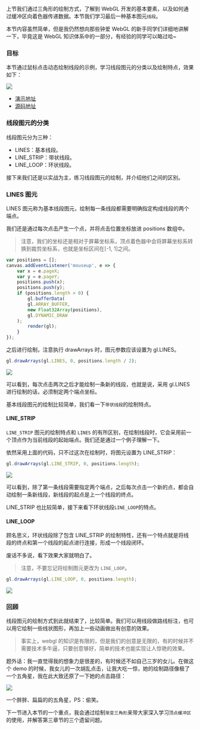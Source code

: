 上节我们通过三角形的绘制方式，了解到 WebGL 开发的基本要素，以及如何通过缓冲区向着色器传递数据。本节我们学习最后一种基本图元`线段`。

本节内容虽然简单，但是我仍然想向那些钟爱 WebGL 的新手同学们详细地讲解一下，毕竟这是 WebGL 知识体系中的一部分，有经验的同学可以略过哈~

### 目标

本节通过鼠标点击动态绘制线段的示例，学习线段图元的分类以及绘制特点，效果如下：

![](https://p1-jj.byteimg.com/tos-cn-i-t2oaga2asx/gold-user-assets/2018/12/2/1676ef8587bbdd52~tplv-t2oaga2asx-jj-mark:3024:0:0:0:q75.awebp)

- [演示地址](http://ifanqi.top/webgl/pages/lesson5.html)
- [源码地址](https://github.com/lucefer/webgl/blob/master/pages/lesson5.html)

### 线段图元的分类

线段图元分为三种：

- LINES：基本线段。
- LINE_STRIP：带状线段。
- LINE_LOOP：环状线段。

接下来我们还是以实战为主，练习线段图元的绘制，并介绍他们之间的区别。

### LINES 图元

LINES 图元称为基本线段图元，绘制每一条线段都需要明确指定构成线段的两个端点。

我们还是通过每次点击产生一个点，并将点击位置坐标放进 positions 数组中。

> 注意，我们的坐标还是相对于屏幕坐标系，顶点着色器中会将屏幕坐标系转换到裁剪坐标系，也就是坐标区间在[-1, 1]之间。
```js
var positions = [];
canvas.addEventListener('mouseup', e => {
    var x = e.pageX;
    var y = e.pageY;
    positions.push(x);
    positions.push(y);
    if (positions.length > 0) {
        gl.bufferData(
        gl.ARRAY_BUFFER,
        new Float32Array(positions),
        gl.DYNAMIC_DRAW
    );
        render(gl);
    }
});
```

之后进行绘制，注意执行 drawArrays 时，图元参数应该设置为 gl.LINES。
```js
gl.drawArrays(gl.LINES, 0, positions.length / 2);
```

![](https://p1-jj.byteimg.com/tos-cn-i-t2oaga2asx/gold-user-assets/2018/12/2/1676edc8253ea74e~tplv-t2oaga2asx-jj-mark:3024:0:0:0:q75.awebp)

可以看到，每次点击两次之后才能绘制一条新的线段，也就是说，采用 gl.LINES 进行绘制的话，必须制定两个端点坐标。

基本线段图元的绘制比较简单，我们看一下`带状线段`的绘制特点。

#### LINE_STRIP

`LINE_STRIP` 图元的绘制特点和 `LINES` 的有所区别，在绘制线段时，它会采用前一个顶点作为当前线段的起始端点。我们还是通过一个例子理解一下。

依然采用上面的代码，只不过这次在绘制时，将图元设置为 LINE_STRIP：
```js
gl.drawArrays(gl.LINE_STRIP, 0, positions.length);
```

![](https://p1-jj.byteimg.com/tos-cn-i-t2oaga2asx/gold-user-assets/2018/12/2/1676ee17d48e6893~tplv-t2oaga2asx-jj-mark:3024:0:0:0:q75.awebp)

可以看到，除了第一条线段需要指定两个端点，之后每次点击一个新的点，都会自动绘制一条新线段，新线段的起点是上一个线段的终点。

LINE_STRIP 也比较简单，接下来看下环状线段`LINE_LOOP`的特点。

#### LINE_LOOP

顾名思义，环状线段除了包含 LINE_STRIP 的绘制特性，还有一个特点就是将线段的终点和第一个线段的起点进行连接，形成一个线段闭环。

废话不多说，看下效果大家就明白了。

> 注意，不要忘记将绘制图元更改为 `LINE_LOOP`。
```js
gl.drawArrays(gl.LINE_LOOP, 0, positions.length);
```

![](https://p1-jj.byteimg.com/tos-cn-i-t2oaga2asx/gold-user-assets/2018/12/2/1676eeb846ebcef3~tplv-t2oaga2asx-jj-mark:3024:0:0:0:q75.awebp)

### 回顾

线段图元的绘制方式到此就结束了，比较简单。我们可以用线段做路线标注，也可以用它绘制一些线状图形，再加上一些动画做出有创意的效果。

> 事实上，webgl 的知识是有限的，但是我们的创意是无限的，有的时候并不需要技术多牛逼，只要创意够好，简单的技术也能实现让人惊艳的效果。

题外话：我一直觉得我的想象力是很差的，有时候还不如自己三岁的女儿。在做这个 demo 的时候，我女儿的一次胡乱点击，让我大吃一惊，她的绘制路径像极了一个五角星，我在此大致还原了一下她的点击路径：

![](https://p1-jj.byteimg.com/tos-cn-i-t2oaga2asx/gold-user-assets/2018/12/2/1676ef8587bbdd52~tplv-t2oaga2asx-jj-mark:3024:0:0:0:q75.awebp)

一个胖胖、扁扁的的五角星，PS：偷笑。

下一节进入本节的一个重点，我会通过绘制`渐变三角形`来带大家深入学习`顶点缓冲区`的使用，并解答第三章节的三个遗留问题。